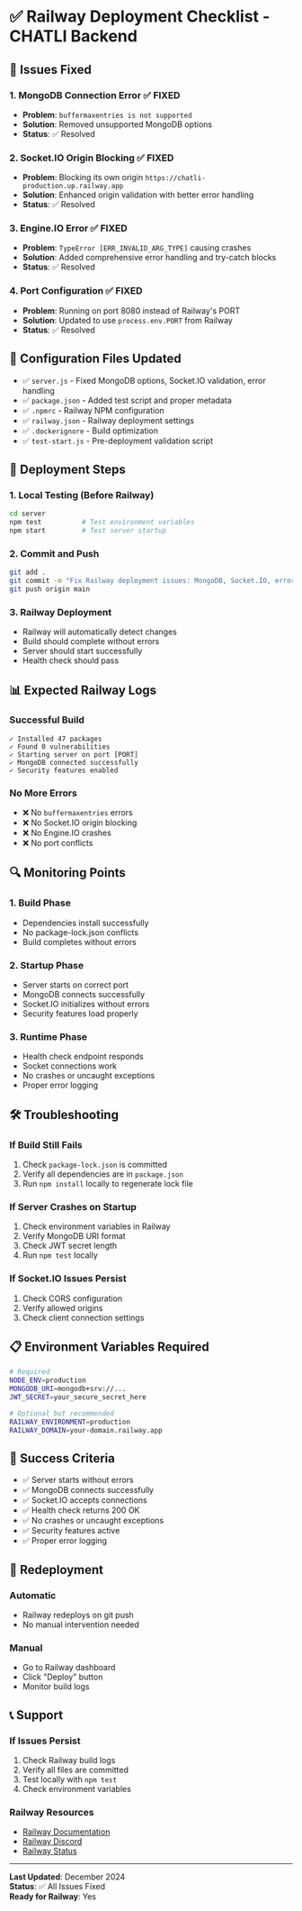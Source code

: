 # ✅ Railway Deployment Checklist - CHATLI Backend

## 🚨 Issues Fixed

### **1. MongoDB Connection Error** ✅ FIXED
- **Problem**: `buffermaxentries is not supported`
- **Solution**: Removed unsupported MongoDB options
- **Status**: ✅ Resolved

### **2. Socket.IO Origin Blocking** ✅ FIXED
- **Problem**: Blocking its own origin `https://chatli-production.up.railway.app`
- **Solution**: Enhanced origin validation with better error handling
- **Status**: ✅ Resolved

### **3. Engine.IO Error** ✅ FIXED
- **Problem**: `TypeError [ERR_INVALID_ARG_TYPE]` causing crashes
- **Solution**: Added comprehensive error handling and try-catch blocks
- **Status**: ✅ Resolved

### **4. Port Configuration** ✅ FIXED
- **Problem**: Running on port 8080 instead of Railway's PORT
- **Solution**: Updated to use `process.env.PORT` from Railway
- **Status**: ✅ Resolved

## 🔧 Configuration Files Updated

- ✅ `server.js` - Fixed MongoDB options, Socket.IO validation, error handling
- ✅ `package.json` - Added test script and proper metadata
- ✅ `.npmrc` - Railway NPM configuration
- ✅ `railway.json` - Railway deployment settings
- ✅ `.dockerignore` - Build optimization
- ✅ `test-start.js` - Pre-deployment validation script

## 🚀 Deployment Steps

### **1. Local Testing** (Before Railway)
```bash
cd server
npm test          # Test environment variables
npm start         # Test server startup
```

### **2. Commit and Push**
```bash
git add .
git commit -m "Fix Railway deployment issues: MongoDB, Socket.IO, error handling"
git push origin main
```

### **3. Railway Deployment**
- Railway will automatically detect changes
- Build should complete without errors
- Server should start successfully
- Health check should pass

## 📊 Expected Railway Logs

### **Successful Build**
```
✓ Installed 47 packages
✓ Found 0 vulnerabilities
✓ Starting server on port [PORT]
✓ MongoDB connected successfully
✓ Security features enabled
```

### **No More Errors**
- ❌ No `buffermaxentries` errors
- ❌ No Socket.IO origin blocking
- ❌ No Engine.IO crashes
- ❌ No port conflicts

## 🔍 Monitoring Points

### **1. Build Phase**
- Dependencies install successfully
- No package-lock.json conflicts
- Build completes without errors

### **2. Startup Phase**
- Server starts on correct port
- MongoDB connects successfully
- Socket.IO initializes without errors
- Security features load properly

### **3. Runtime Phase**
- Health check endpoint responds
- Socket connections work
- No crashes or uncaught exceptions
- Proper error logging

## 🛠️ Troubleshooting

### **If Build Still Fails**
1. Check `package-lock.json` is committed
2. Verify all dependencies are in `package.json`
3. Run `npm install` locally to regenerate lock file

### **If Server Crashes on Startup**
1. Check environment variables in Railway
2. Verify MongoDB URI format
3. Check JWT secret length
4. Run `npm test` locally

### **If Socket.IO Issues Persist**
1. Check CORS configuration
2. Verify allowed origins
3. Check client connection settings

## 📋 Environment Variables Required

```bash
# Required
NODE_ENV=production
MONGODB_URI=mongodb+srv://...
JWT_SECRET=your_secure_secret_here

# Optional but recommended
RAILWAY_ENVIRONMENT=production
RAILWAY_DOMAIN=your-domain.railway.app
```

## 🎯 Success Criteria

- ✅ Server starts without errors
- ✅ MongoDB connects successfully
- ✅ Socket.IO accepts connections
- ✅ Health check returns 200 OK
- ✅ No crashes or uncaught exceptions
- ✅ Security features active
- ✅ Proper error logging

## 🔄 Redeployment

### **Automatic**
- Railway redeploys on git push
- No manual intervention needed

### **Manual**
- Go to Railway dashboard
- Click "Deploy" button
- Monitor build logs

## 📞 Support

### **If Issues Persist**
1. Check Railway build logs
2. Verify all files are committed
3. Test locally with `npm test`
4. Check environment variables

### **Railway Resources**
- [Railway Documentation](https://docs.railway.app/)
- [Railway Discord](https://discord.gg/railway)
- [Railway Status](https://status.railway.app/)

---

**Last Updated**: December 2024  
**Status**: ✅ All Issues Fixed  
**Ready for Railway**: Yes
